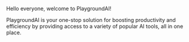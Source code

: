 Hello everyone, welcome to PlaygroundAI!

PlaygroundAI is your one-stop solution for boosting productivity and efficiency by providing access to a variety of popular AI tools, all in one place.
